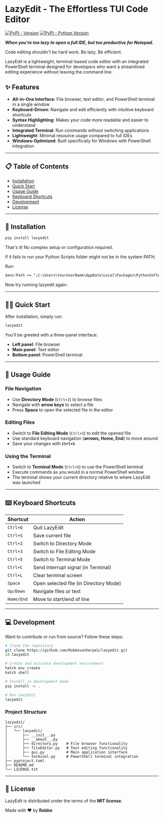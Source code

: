 # LazyEdit - The Effortless TUI Code Editor

[![PyPI - Version](https://img.shields.io/pypi/v/lazyedit.svg)](https://pypi.org/project/lazyedit)
[![PyPI - Python Version](https://img.shields.io/pypi/pyversions/lazyedit.svg)](https://pypi.org/project/lazyedit)


**_When you're too lazy to open a full IDE, but too productive for Notepad._**
  
Code editing shouldn't be hard work. Be lazy. Be efficient.

LazyEdit is a lightweight, terminal-based code editor with an integrated PowerShell terminal designed for developers who want a streamlined editing experience without leaving the command line.

## ✨ Features
- **All-in-One Interface**: File browser, text editor, and PowerShell terminal in a single window
- **Keyboard-Driven**: Navigate and edit efficiently with intuitive keyboard shortcuts
- **Syntax Highlighting**: Makes your code more readable and easier to understand
- **Integrated Terminal**: Run commands without switching applications
- **Lightweight**: Minimal resource usage compared to full IDEs
- **Windows-Optimized**: Built specifically for Windows with PowerShell integration

---

## 📋 Table of Contents
- [Installation](#-installation)
- [Quick Start](#-quick-start)
- [Usage Guide](#-usage-guide)
- [Keyboard Shortcuts](#-keyboard-shortcuts)
- [Development](#-development)
- [License](#-license)

---

## 🚀 Installation
```sh
pip install lazyedit
```
That's it! No complex setup or configuration required.

If it fails to run your Python Scripts folder might not be in the system PATH.

Run:
```ps
$env:Path += ";C:\Users\YourUserName\AppData\Local\Packages\PythonSoftwareFoundation.Python.3.10_qbz5n2kfra8p0\LocalCache\local-packages\Python310\Scripts"
```
Now try running lazyedit again.

---

## 🏃‍♂️ Quick Start
After installation, simply run:
```sh
lazyedit
```
You'll be greeted with a three-panel interface:
- **Left panel**: File browser
- **Main panel**: Text editor
- **Bottom panel**: PowerShell terminal

---

## 📖 Usage Guide
### **File Navigation**
- Use **Directory Mode** (`Ctrl+2`) to browse files
- Navigate with **arrow keys** to select a file
- Press **Space** to open the selected file in the editor

### **Editing Files**
- Switch to **File Editing Mode** (`Ctrl+3`) to edit the opened file
- Use standard keyboard navigation (**arrows, Home, End**) to move around
- Save your changes with **`Ctrl+S`**

### **Using the Terminal**
- Switch to **Terminal Mode** (`Ctrl+5`) to use the PowerShell terminal
- Execute commands as you would in a normal PowerShell window
- The terminal shows your current directory relative to where LazyEdit was launched

---

## ⌨️ Keyboard Shortcuts
| Shortcut | Action |
|----------|--------|
| `Ctrl+Q` | Quit LazyEdit |
| `Ctrl+S` | Save current file |
| `Ctrl+2` | Switch to Directory Mode |
| `Ctrl+3` | Switch to File Editing Mode |
| `Ctrl+5` | Switch to Terminal Mode |
| `Ctrl+C` | Send interrupt signal (in Terminal) |
| `Ctrl+L` | Clear terminal screen |
| `Space`  | Open selected file (in Directory Mode) |
| `Up/Down` | Navigate files or text |
| `Home/End` | Move to start/end of line |

---

## 💻 Development
Want to contribute or run from source? Follow these steps:
```sh
# Clone the repository
git clone https://github.com/Robbevanherpe1/lazyedit.git
cd lazyedit

# Create and activate development environment
hatch env create
hatch shell

# Install in development mode
pip install -e .

# Run LazyEdit
lazyedit
```

### **Project Structure**
```plaintext
lazyedit/
├── src/
│   └── lazyedit/
│       ├── __init__.py
│       ├── __about__.py
│       ├── directory.py    # File browser functionality
│       ├── fileEditor.py   # Text editing functionality
│       ├── gui.py          # Main application interface
│       └── terminal.py     # PowerShell terminal integration
├── pyproject.toml
├── README.md
└── LICENSE.txt
```

---

## 📝 License
LazyEdit is distributed under the terms of the **MIT license**.

Made with ❤️ by **Robbe**
